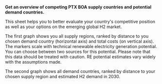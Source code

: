 **Get an overview of competing PTX BOA supply countries and potential demand countries.**

This sheet helps you to better evaluate your country's competitive position  as well as your options on the emerging global H2 market.

The first graph shows you all supply regions, ranked by distance to you chosen demand country (horizontal axis) and total costs (on vertical axis). The markers scale with technical renewable electricity generation potential. You can choose between two sources for this potential. Please note that this data should be treated with caution. RE potential estimates vary widely with the assumptions made.

The second graph shows all demand countries, ranked by distance to your chosen supply region and estimated H2 demand in 2030.
